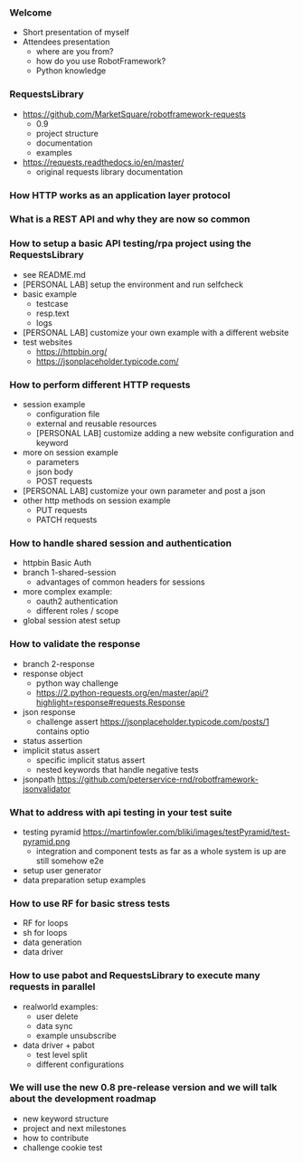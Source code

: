 
### Welcome
- Short presentation of myself
- Attendees presentation
  - where are you from?
  - how do you use RobotFramework?
  - Python knowledge

### RequestsLibrary
- https://github.com/MarketSquare/robotframework-requests
  - 0.9
  - project structure
  - documentation 
  - examples
- https://requests.readthedocs.io/en/master/
  - original requests library documentation

### How HTTP works as an application layer protocol

### What is a REST API and why they are now so common

### How to setup a basic API testing/rpa project using the RequestsLibrary
- see README.md
- [PERSONAL LAB] setup the environment and run selfcheck
- basic example
  - testcase
  - resp.text
  - logs
- [PERSONAL LAB] customize your own example with a different website
- test websites
  - https://httpbin.org/
  - https://jsonplaceholder.typicode.com/

### How to perform different HTTP requests
- session example
  - configuration file
  - external and reusable resources
  - [PERSONAL LAB] customize adding a new website configuration and keyword
- more on session example
  - parameters
  - json body
  - POST requests
- [PERSONAL LAB] customize your own parameter and post a json
- other http methods on session example
  - PUT requests
  - PATCH requests

### How to handle shared session and authentication
- httpbin Basic Auth
- branch 1-shared-session
  - advantages of common headers for sessions
- more complex example:
  - oauth2 authentication
  - different roles / scope
- global session atest setup

### How to validate the response
- branch 2-response
- response object
  - python way challenge
  - https://2.python-requests.org/en/master/api/?highlight=response#requests.Response
- json response
  - challenge assert https://jsonplaceholder.typicode.com/posts/1 contains optio
- status assertion
- implicit status assert
  - specific implicit status assert
  - nested keywords that handle negative tests
- jsonpath https://github.com/peterservice-rnd/robotframework-jsonvalidator

### What to address with api testing in your test suite
 - testing pyramid https://martinfowler.com/bliki/images/testPyramid/test-pyramid.png
   - integration and component tests as far as a whole system is up are still somehow e2e
 - setup user generator
 - data preparation setup examples

### How to use RF for basic stress tests
- RF for loops
- sh for loops
- data generation
- data driver

### How to use pabot and RequestsLibrary to execute many requests in parallel
- realworld examples: 
  - user delete
  - data sync
  - example unsubscribe 
- data driver + pabot
  - test level split
  - different configurations

### We will use the new 0.8 pre-release version and we will talk about the development roadmap
- new keyword structure
- project and next milestones
- how to contribute
- challenge cookie test
